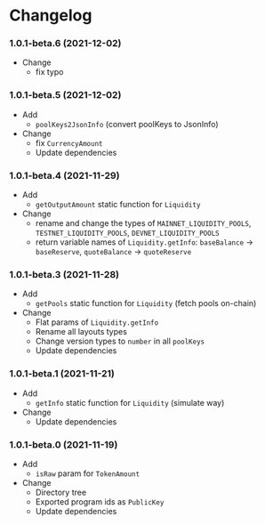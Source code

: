 # Changelog

### 1.0.1-beta.6 (2021-12-02)

- Change
  - fix typo

### 1.0.1-beta.5 (2021-12-02)

- Add
  - `poolKeys2JsonInfo` (convert poolKeys to JsonInfo)
- Change
  - fix `CurrencyAmount`
  - Update dependencies

### 1.0.1-beta.4 (2021-11-29)

- Add
  - `getOutputAmount` static function for `Liquidity`
- Change
  - rename and change the types of `MAINNET_LIQUIDITY_POOLS`, `TESTNET_LIQUIDITY_POOLS`, `DEVNET_LIQUIDITY_POOLS`
  - return variable names of `Liquidity.getInfo`: `baseBalance` -> `baseReserve`, `quoteBalance` -> `quoteReserve`

### 1.0.1-beta.3 (2021-11-28)

- Add
  - `getPools` static function for `Liquidity` (fetch pools on-chain)
- Change
  - Flat params of `Liquidity.getInfo`
  - Rename all layouts types
  - Change version types to `number` in all `poolKeys`
  - Update dependencies

### 1.0.1-beta.1 (2021-11-21)

- Add
  - `getInfo` static function for `Liquidity` (simulate way)
- Change
  - Update dependencies

### 1.0.1-beta.0 (2021-11-19)

- Add
  - `isRaw` param for `TokenAmount`
- Change
  - Directory tree
  - Exported program ids as `PublicKey`
  - Update dependencies
